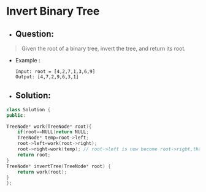 # Invert Binary Tree
- ## Question:
>Given the root of a binary tree, invert the tree, and return its root.


- Example :

      Input: root = [4,2,7,1,3,6,9]
      Output: [4,7,2,9,6,3,1]


- ## Solution:
```cpp
class Solution {
public:

TreeNode* work(TreeNode* root){
    if(root==NULL)return NULL;
    TreeNode* temp=root->left;
    root->left=work(root->right);
    root->right=work(temp); // root->left is now become root->right,that why i store the address in temp;
    return root;
}
TreeNode* invertTree(TreeNode* root) {
    return work(root);
}
};
```
